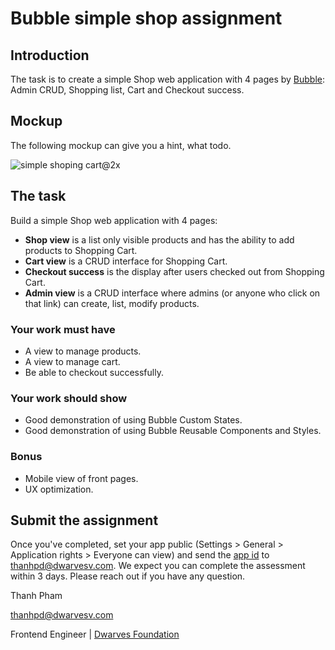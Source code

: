 # Bubble simple shop assignment

## Introduction
The task is to create a simple Shop web application with 4 pages by [Bubble](https://bubble.io/home): Admin CRUD, Shopping list, Cart and Checkout success.

## Mockup
The following mockup can give you a hint, what todo.

![simple shoping cart@2x](https://user-images.githubusercontent.com/12707960/118213276-d0bc6100-b497-11eb-8e35-4163be43af63.png)

## The task
Build a simple Shop web application with 4 pages:

- **Shop view** is a list only visible products and has the ability to add products to Shopping Cart. 
- **Cart view** is a CRUD interface for Shopping Cart.
- **Checkout success** is the display after users checked out from Shopping Cart.
- **Admin view** is a CRUD interface where admins (or anyone who click on that link) can create, list, modify products.

### Your work must have
- A view to manage products.
- A view to manage cart.
- Be able to checkout successfully.

### Your work should show
- Good demonstration of using Bubble Custom States.
- Good demonstration of using Bubble Reusable Components and Styles.

### Bonus
- Mobile view of front pages.
- UX optimization.

## Submit the assignment
Once you've completed, set your app public (Settings > General > Application rights > Everyone can view) and send the [app id](https://forum.bubble.io/t/change-the-app-id/84509) to [thanhpd@dwarvesv.com](https://bubble.io/video-course/how-to-add-collaborators-to-your-app-1609874044316x110062457707560960). We expect you can complete the assessment within 3 days. Please reach out if you have any question.

Thanh Pham

[thanhpd@dwarvesv.com](https://bubble.io/video-course/how-to-add-collaborators-to-your-app-1609874044316x110062457707560960)

Frontend Engineer | [Dwarves Foundation](https://dwarves.foundation/)

